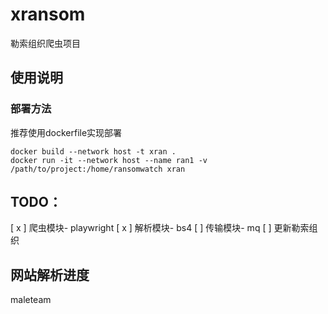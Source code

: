 # xransom

勒索组织爬虫项目

## 使用说明
### 部署方法
推荐使用dockerfile实现部署
```
docker build --network host -t xran .
docker run -it --network host --name ran1 -v /path/to/project:/home/ransomwatch xran
```

## TODO：
[ x ] 爬虫模块- playwright
[ x ] 解析模块- bs4
[   ] 传输模块- mq
[   ] 更新勒索组织

## 网站解析进度

maleteam

